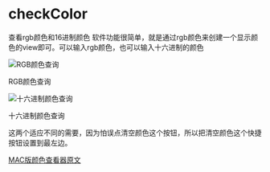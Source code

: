 # checkColor
查看rgb颜色和16进制颜色
软件功能很简单，就是通过rgb颜色来创建一个显示颜色的view即可。可以输入rgb颜色，也可以输入十六进制的颜色

![RGB颜色查询](http://cdn.hudongdong.com/content/uploadfile/201604/b44f1461835254.png)

RGB颜色查询

![十六进制颜色查询](http://cdn.hudongdong.com/content/uploadfile/201604/588b1461835255.png)

十六进制颜色查询

这两个适应不同的需要，因为怕误点清空颜色这个按钮，所以把清空颜色这个快捷按钮设置到最左边。

[MAC版颜色查看器原文](http://www.hudongdong.com/demo/281.html)
